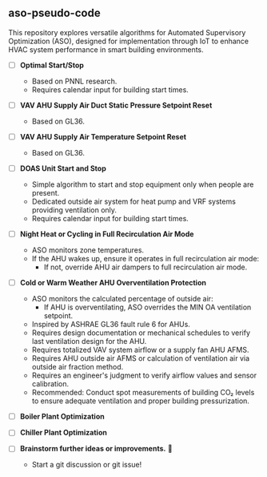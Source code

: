 ## aso-pseudo-code
This repository explores versatile algorithms for Automated Supervisory Optimization (ASO), designed for implementation through IoT to enhance HVAC system performance in smart building environments.



- [ ] **Optimal Start/Stop**
   - Based on PNNL research.
   - Requires calendar input for building start times.

- [ ] **VAV AHU Supply Air Duct Static Pressure Setpoint Reset**
   - Based on GL36.

- [ ] **VAV AHU Supply Air Temperature Setpoint Reset**
   - Based on GL36.

- [ ] **DOAS Unit Start and Stop**
   - Simple algorithm to start and stop equipment only when people are present.
   - Dedicated outside air system for heat pump and VRF systems providing ventilation only.
   - Requires calendar input for building start times.

- [ ] **Night Heat or Cycling in Full Recirculation Air Mode**
   - ASO monitors zone temperatures.
   - If the AHU wakes up, ensure it operates in full recirculation air mode:
     - If not, override AHU air dampers to full recirculation air mode.

- [ ] **Cold or Warm Weather AHU Overventilation Protection**
   - ASO monitors the calculated percentage of outside air:
     - If AHU is overventilating, ASO overrides the MIN OA ventilation setpoint.
   - Inspired by ASHRAE GL36 fault rule 6 for AHUs.
   - Requires design documentation or mechanical schedules to verify last ventilation design for the AHU.
   - Requires totalized VAV system airflow or a supply fan AHU AFMS.
   - Requires AHU outside air AFMS or calculation of ventilation air via outside air fraction method.
   - Requires an engineer's judgment to verify airflow values and sensor calibration.
   - Recommended: Conduct spot measurements of building CO₂ levels to ensure adequate ventilation and proper building pressurization.

- [ ] **Boiler Plant Optimization**

- [ ] **Chiller Plant Optimization**

- [ ] **Brainstorm further ideas or improvements.** 🤔
   * Start a git discussion or git issue!